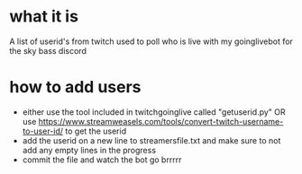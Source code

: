 # what it is
A list of userid's from twitch used to poll who is live with my goinglivebot for the sky bass discord
# how to add users
- either use the tool included in twitchgoinglive called "getuserid.py" OR use https://www.streamweasels.com/tools/convert-twitch-username-to-user-id/ to get the userid
- add the userid on a new line to streamersfile.txt and make sure to not add any empty lines in the progress
- commit the file and watch the bot go brrrrr
